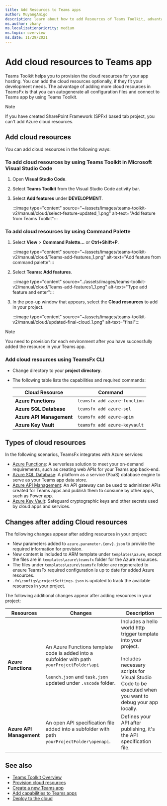 ```yaml
---
title: Add Resources to Teams apps
author: MuyangAmigo
description: learn about how to add Resources of Teams Toolkit, advantages, limitations and capabilities.
ms.author: zhany
ms.localizationpriority: medium
ms.topic: overview
ms.date: 11/29/2021
---
```


# Add cloud resources to Teams app

Teams Toolkit helps you to provision the cloud resources for your app hosting. You can add the cloud resources optionally, if they fit your development needs. The advantage of adding more cloud resources in TeamsFx is that you can autogenerate all configuration files and connect to Teams app by using Teams Toolkit.

> [!NOTE]
> If you have created SharePoint Framework (SPFx) based tab project, you can't add Azure cloud resources.

## Add cloud resources

You can add cloud resources in the following ways:

### To add cloud resources by using Teams Toolkit in Microsoft Visual Studio Code

   1. Open **Visual Studio Code**.
   1. Select **Teams Toolkit** from the Visual Studio Code activity bar.
   1. Select **Add features** under **DEVELOPMENT**.

        :::image type="content" source="~/assets/images/teams-toolkit-v2/manual/cloud/select-feature-updated_1.png" alt-text="Add feature from Teams Toolkit":::

### To add cloud resources by using Command Palette

   1. Select **View** > **Command Palette...** or **Ctrl+Shift+P**.

      :::image type="content" source="~/assets/images/teams-toolkit-v2/manual/cloud/Teams-add-features_1.png" alt-text="Add feature from command palette":::

   1. Select **Teams: Add features**.

      :::image type="content" source="../assets/images/teams-toolkit-v2/manual/cloud/Teams-add-features1_1.png" alt-text="Type add feature and enter":::

   1. In the pop-up window that appears, select the **Cloud resources** to add in your project.

      :::image type="content" source="~/assets/images/teams-toolkit-v2/manual/cloud/updated-final-cloud_1.png" alt-text="final":::

  > [!NOTE]
  > You need to provision for each environment after you have successfully added the resource in your Teams app.

### Add cloud resources using TeamsFx CLI

* Change directory to your **project directory**.
* The following table lists the capabilities and required commands:

  |Cloud Resource|Command|
  |---------------|----------|
  | **Azure Functions**|`teamsfx add azure-function`|
  | **Azure SQL Database**|`teamsfx add azure-sql`|
  | **Azure API Management**|`teamsfx add azure-apim`|
  | **Azure Key Vault**|`teamsfx add azure-keyvault`|

## Types of cloud resources

In the following scenarios, TeamsFx integrates with Azure services:

* [Azure Functions](/azure/azure-functions/functions-overview): A serverless solution to meet your on-demand requirements, such as creating web APIs for your Teams app back-end.
* [Azure SQL Database](/azure/azure-sql/database/sql-database-paas-overview): A platform as a service (PaaS) database engine to serve as your Teams app data store.
* [Azure API Management](deploy.md): An API gateway can be used to administer APIs created for Teams apps and publish them to consume by other apps, such as Power app.
* [Azure Key Vault](/azure/key-vault/general/overview): Safeguard cryptographic keys and other secrets used by cloud apps and services.

## Changes after adding Cloud resources

The following changes appear after adding resources in your project:

* New parameters added to `azure.parameter.{env}.json` to provide the required information for provision.
* New content is included to ARM template under `templates\azure`, except the files are in `templates\azure\teamsfx` folder for the Azure resources.
* The files under `templates\azure\teamsfx` folder are regenerated to ensure TeamsFx required configuration is up to date for added Azure resources.
* `.fx\configs\projectSettings.json` is updated to track the available resources in your project.

The following additional changes appear after adding resources in your project:

|Resources|Changes|Description|
|---------------|---------------|-----------------------------|
|**Azure Functions**|An Azure Functions template code is added into a subfolder with path `yourProjectFolder\api`</br></br>`launch.json` and `task.json` updated under `.vscode` folder.| Includes a hello world http trigger template into your project.</br></br> Includes necessary scripts for Visual Studio Code to be executed when you want to debug your app locally.|
|**Azure API Management**|An open API specification file added into a subfolder with path `yourProjectFolder\openapi`.|Defines your API after publishing, it's the API specification file.|

## See also

* [Teams Toolkit Overview](teams-toolkit-fundamentals.md)
* [Provision cloud resources](provision.md)
* [Create a new Teams app](create-new-project.md)
* [Add capabilities to Teams apps](add-capability.md)
* [Deploy to the cloud](deploy.md)
